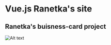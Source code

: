 # Vue.js Ranetka's site 

## Ranetka's buisness-card project
![Alt text](https://i.imgur.com/nTLC53I.png)
